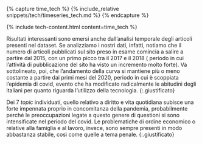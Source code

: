 


{% capture time_tech %}
{% include_relative snippets/tech/timeseries_tech.md %}
{% endcapture %}

{% include tech-content.html content=time_tech %}



Risultati interessanti sono emersi anche dall’analisi temporale degli articoli presenti nel dataset. Se analizziamo i nostri dati, infatti, notiamo che il numero di articoli pubblicati sul sito preso in esame comincia a salire a partire dal 2015, con un primo picco tra il 2017 e il 2018 ( periodo in cui l’attività di pubblicazione del sito ha visto un incremento molto forte). Va sottolineato, poi, che l’andamento della curva si mantiene più o meno costante a partire dai primi mesi del 2020, periodo in cui è scoppiata l’epidemia di covid, evento che ha modificato radicalmente le abitudini degli italiani per quanto riguarda l’utilizzo della tecnologia. 
{:.giustificato}


Dei 7 _topic_ individuati, quello relativo a diritto e vita quotidiana subisce una forte impennata proprio in concomitanza della pandemia, probabilmente perché le preoccupazioni legate a questo genere di questioni si sono intensificate nel periodo del covid. Le problematiche di ordine economico o relative alla famiglia e al lavoro, invece, sono sempre presenti in modo abbastanza stabile, così come quelle a tema penale.
{:.giustificato}
